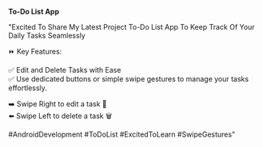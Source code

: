 <b>To-Do List App</b>

"Excited To Share My Latest Project To-Do List App To Keep Track Of Your Daily Tasks Seamlessly

⏩ Key Features:

✅ Edit and Delete Tasks with Ease 
<br>
✅ Use dedicated buttons or simple swipe gestures to manage your tasks effortlessly.

   ➡️ Swipe Right to edit a task 📝
   <br>
   ⬅️ Swipe Left to delete a task 🗑

#AndroidDevelopment #ToDoList #ExcitedToLearn #SwipeGestures"
